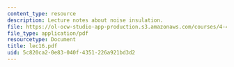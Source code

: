 ```yaml
---
content_type: resource
description: Lecture notes about noise insulation.
file: https://ol-ocw-studio-app-production.s3.amazonaws.com/courses/4-401-introduction-to-building-technology-spring-2006/5c820ca20e83040f4351226a921bd3d2_lec16.pdf
file_type: application/pdf
resourcetype: Document
title: lec16.pdf
uid: 5c820ca2-0e83-040f-4351-226a921bd3d2
---
```

